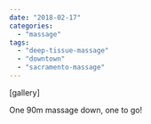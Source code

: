 ```yaml
---
date: "2018-02-17"
categories: 
  - "massage"
tags: 
  - "deep-tissue-massage"
  - "downtown"
  - "sacramento-massage"
---
```


\[gallery\]

One 90m massage down, one to go!


